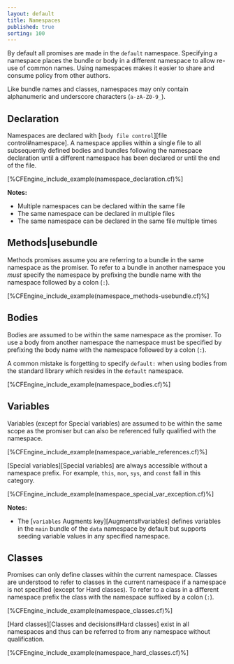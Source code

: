 ```yaml
---
layout: default
title: Namespaces
published: true
sorting: 100
---
```


By default all promises are made in the `default` namespace. Specifying a namespace
places the bundle or body in a different namespace to allow re-use of common
names. Using namespaces makes it easier to share and consume policy from other
authors.

Like bundle names and classes, namespaces may only contain alphanumeric and
underscore characters (`a-zA-Z0-9_`).

## Declaration

Namespaces are declared with [`body file control`][file control#namespace]. A
namespace applies within a single file to all subsequently defined bodies and bundles
following the namespace declaration until a different namespace has been
declared or until the end of the file.

[%CFEngine_include_example(namespace_declaration.cf)%]

**Notes:**

- Multiple namespaces can be declared within the same file
- The same namespace can be declared in multiple files
- The same namespace can be declared in the same file multiple times

## Methods|usebundle

Methods promises assume you are referring to a bundle in the same namespace as
the promiser. To refer to a bundle in another namespace you *must* specify the
namespace by prefixing the bundle name with the namespace followed by a colon
(`:`).

[%CFEngine_include_example(namespace_methods-usebundle.cf)%]

## Bodies

Bodies are assumed to be within the same namespace as the promiser. To use a body from another namespace the namespace must be specified by prefixing the body name with the namespace followed by a colon (`:`).

A common mistake is forgetting to specify `default:` when using bodies from the standard library which resides in the `default` namespace.

[%CFEngine_include_example(namespace_bodies.cf)%]

## Variables

Variables (except for Special variables) are assumed to be within the same scope
as the promiser but can also be referenced fully qualified with the namespace.

[%CFEngine_include_example(namespace_variable_references.cf)%]

[Special variables][Special variables] are always accessible without a namespace
  prefix. For example, `this`, `mon`, `sys`, and `const` fall in this category.

[%CFEngine_include_example(namespace_special_var_exception.cf)%]

**Notes:**

- The [`variables` Augments key][Augments#variables] defines variables in the
  `main` bundle of the `data` namespace by default but supports seeding variable
  values in any specified namespace.

## Classes

Promises can only define classes within the current namespace. Classes are
understood to refer to classes in the current namespace if a namespace is not
specified (except for Hard classes). To refer to a
class in a different namespace prefix the class with the namespace suffixed by a
colon (`:`).

[%CFEngine_include_example(namespace_classes.cf)%]

[Hard classes][Classes and decisions#Hard classes] exist in all namespaces and
thus can be referred to from any namespace without qualification.

[%CFEngine_include_example(namespace_hard_classes.cf)%]
